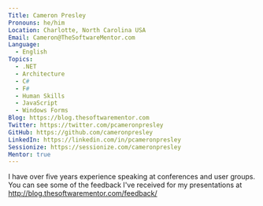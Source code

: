 ```yaml
---
Title: Cameron Presley
Pronouns: he/him
Location: Charlotte, North Carolina USA
Email: Cameron@TheSoftwareMentor.com
Language:
  - English
Topics:
  - .NET
  - Architecture
  - C#
  - F#
  - Human Skills
  - JavaScript
  - Windows Forms
Blog: https://blog.thesoftwarementor.com
Twitter: https://twitter.com/pcameronpresley
GitHub: https://github.com/cameronpresley
LinkedIn: https://linkedin.com/in/pcameronpresley
Sessionize: https://sessionize.com/cameronpresley
Mentor: true
---
```

I have over five years experience speaking at conferences and user groups. You can see some of the feedback I've received for my presentations at http://blog.thesoftwarementor.com/feedback/
